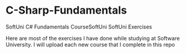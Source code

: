 # C-Sharp-Fundamentals
SoftUni C# Fundamentals CourseSoftUni
SoftUni Exercises

Here are most of the exercises I have done while studying at Software University. I will upload each new course that I complete in this repo
